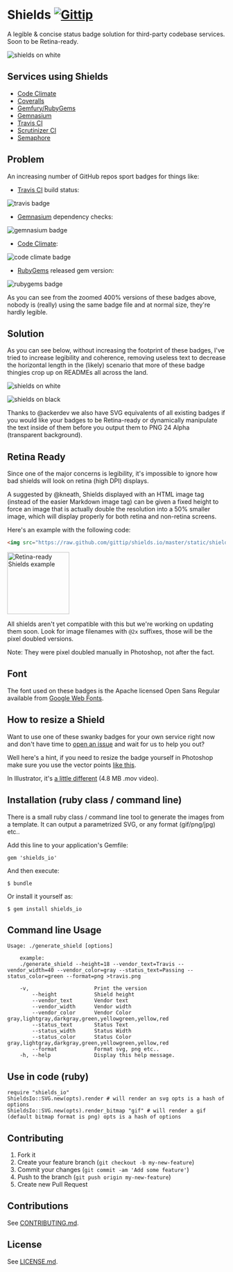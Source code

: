 # Shields [![Gittip](http://img.shields.io/gittip/shields.io.png)](https://www.gittip.com/Shields.io/)

A legible & concise status badge solution for third-party codebase services. Soon to be Retina-ready.

![shields on white](https://raw.github.com/gittip/shields.io/master/static/shields_white.png)

## Services using Shields
- [Code Climate](https://codeclimate.com/changelog/510d4fde56b102523a0004bf)
- [Coveralls](https://coveralls.io/r/kaize/nastachku)
- [Gemfury/RubyGems](http://badge.fury.io/)
- [Gemnasium](http://blog.tech-angels.com/post/43141047457/gemnasium-v3-aka-gemnasium)
- [Travis CI](http://about.travis-ci.org/docs/user/status-images/)
- [Scrutinizer CI](https://scrutinizer-ci.com/)
- [Semaphore](https://semaphoreapp.com)

## Problem
An increasing number of GitHub repos sport badges for things like:
- [Travis CI](https://travis-ci.org/) build status: 

![travis badge](http://f.cl.ly/items/2H233M0I0T43313c3h0C/Screen%20Shot%202013-01-30%20at%202.45.30%20AM.png)

- [Gemnasium](https://gemnasium.com/) dependency checks: 

![gemnasium badge](http://f.cl.ly/items/2j1D2R0q2C3s1x2y3k09/Screen%20Shot%202013-01-30%20at%202.46.10%20AM.png)

- [Code Climate](http://codeclimate.com): 

![code climate badge](http://f.cl.ly/items/0H2O1A3q2b3j1D2i0M3j/Screen%20Shot%202013-01-30%20at%202.46.47%20AM.png)

- [RubyGems](http://rubygems.org) released gem version: 

![rubygems badge](http://f.cl.ly/items/443X21151h1V301s2s3a/Screen%20Shot%202013-01-30%20at%202.47.10%20AM.png)

As you can see from the zoomed 400% versions of these badges above, nobody is (really) using the same badge file and at normal size, they're hardly legible.

## Solution
As you can see below, without increasing the footprint of these badges, I've tried to increase legibility and coherence, removing useless text to decrease the horizontal length in the (likely) scenario that more of these badge thingies crop up on READMEs all across the land.

![shields on white](https://raw.github.com/gittip/shields.io/master/static/shields_white.png)

![shields on black](https://raw.github.com/gittip/shields.io/master/static/shields_black.png)

Thanks to @ackerdev we also have SVG equivalents of all existing badges if you would like your badges to be Retina-ready or dynamically manipulate the text inside of them before you output them to PNG 24 Alpha (transparent background).

## Retina Ready
Since one of the major concerns is legibility, it's impossible to ignore how bad shields will look on retina (high DPI) displays.

A suggested by @kneath, Shields displayed with an HTML image tag (instead of the easier Markdown image tag) can be given a fixed height to force an image that is actually double the resolution into a 50% smaller image, which will display properly for both retina and non-retina screens.

Here's an example with the following code: 

```html
<img src="https://raw.github.com/gittip/shields.io/master/static/shields_white@2x.png" height="143" alt="Retina-ready Shields example" />
```

<img src="https://raw.github.com/gittip/shields.io/master/static/shields_white@2x.png" height="143" alt="Retina-ready Shields example" />

All shields aren't yet compatible with this but we're working on updating them soon. Look for image filenames with `@2x` suffixes, those will be the pixel doubled versions. 

Note: They were pixel doubled manually in Photoshop, not after the fact.

## Font
The font used on these badges is the Apache licensed Open Sans Regular available from [Google Web Fonts](http://www.google.com/webfonts/specimen/Open+Sans).

## How to resize a Shield

Want to use one of these swanky badges for your own service right now and don't have time to [open an issue](https://github.com/gittip/shields.io/issues) and wait for us to help you out?

Well here's a hint, if you need to resize the badge yourself in Photoshop make sure you use the vector points [like this](http://link.olivierlacan.com/MmlK).

In Illustrator, it's [a little different](http://f.cl.ly/items/071J0Q2m0D38250g2s1F/shields_resize_illustrator.mov) (4.8 MB .mov video).


## Installation (ruby class / command line)

There is a small ruby class / command line tool to generate the images from a template. 
It can output a parametrized SVG, or any format (gif/png/jpg) etc..

Add this line to your application's Gemfile:

    gem 'shields_io'

And then execute:

    $ bundle

Or install it yourself as:

    $ gem install shields_io

## Command line Usage

    Usage: ./generate_shield [options]
      
        example:
        ./generate_shield --height=18 --vendor_text=Travis --vendor_width=40 --vendor_color=gray --status_text=Passing --status_color=green --format=png >travis.png
    
        -v,                     Print the version
            --height            Shield height
            --vendor_text       Vendor text
            --vendor_width      Vendor width
            --vendor_color      Vendor Color gray,lightgray,darkgray,green,yellowgreen,yellow,red
            --status_text       Status Text
            --status_width      Status Width
            --status_color      Status Color gray,lightgray,darkgray,green,yellowgreen,yellow,red
            --format            Format svg, png etc..
        -h, --help              Display this help message.
    

## Use in code (ruby)
    require "shields_io"
    ShieldsIo::SVG.new(opts).render # will render an svg opts is a hash of options
    ShieldsIo::SVG.new(opts).render_bitmap "gif" # will render a gif (default bitmap format is png) opts is a hash of options

## Contributing

1. Fork it
2. Create your feature branch (`git checkout -b my-new-feature`)
3. Commit your changes (`git commit -am 'Add some feature'`)
4. Push to the branch (`git push origin my-new-feature`)
5. Create new Pull Request


## Contributions
See [CONTRIBUTING.md](CONTRIBUTING.md).

## License
See [LICENSE.md](LICENSE.md).
